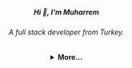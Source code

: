<h5 align="center">Hi 👋, I'm Muharrem</h5>
<h6 align="center">A full stack developer from Turkey.</h3>

<details align="center">
<summary>
    <strong>More...</strong>
</summary>

<hr>

### 🌐 Socials:
[![LinkedIn](https://img.shields.io/badge/LinkedIn-%230077B5.svg?logo=linkedin&logoColor=white)](https://linkedin.com/in/muharremerin)
[![Twitter](https://img.shields.io/badge/Twitter-%231DA1F2.svg?logo=Twitter&logoColor=white)](https://twitter.com/mewebstudio)
[![Instagram](https://img.shields.io/badge/Instagram-%23E4405F.svg?logo=Instagram&logoColor=white)](https://instagram.com/mewebstudio) 

### 💻 Tech Stack:
![Java](https://img.shields.io/badge/java-%23ED8B00.svg?style=flat&logo=java&logoColor=white)
![Python](https://img.shields.io/badge/python-3670A0?style=flat&logo=python&logoColor=ffdd54)
![PHP](https://img.shields.io/badge/php-%23777BB4.svg?style=flat&logo=php&logoColor=white)
![NodeJS](https://img.shields.io/badge/node.js-6DA55F?style=flat&logo=node.js&logoColor=white)
![JavaScript](https://img.shields.io/badge/javascript-%23323330.svg?style=flat&logo=javascript&logoColor=%23F7DF1E)
![TypeScript](https://img.shields.io/badge/typescript-%23007ACC.svg?style=flat&logo=typescript&logoColor=white)
![Spring Boot](https://img.shields.io/badge/springboot-%236DB33F.svg?style=flat&logo=springboot&logoColor=white)
![Flask](https://img.shields.io/badge/flask-%23000.svg?style=flat&logo=flask&logoColor=white)
![Symfony](https://img.shields.io/badge/symfony-%23000000.svg?style=flat&logo=symfony&logoColor=white)
![Laravel](https://img.shields.io/badge/laravel-%23FF2D20.svg?style=flat&logo=laravel&logoColor=white)
![Socket.io](https://img.shields.io/badge/Socket.io-black?style=flat&logo=socket.io&badgeColor=010101)
![Angular](https://img.shields.io/badge/angular-%23DD0031.svg?style=flat&logo=angular&logoColor=white)
![React](https://img.shields.io/badge/react-%2320232a.svg?style=flat&logo=react&logoColor=%2361DAFB)
![Redux](https://img.shields.io/badge/redux-%23593d88.svg?style=flat&logo=redux&logoColor=white)
![Postgres](https://img.shields.io/badge/postgres-%23316192.svg?style=flat&logo=postgresql&logoColor=white)
![MariaDB](https://img.shields.io/badge/MariaDB-003545?style=flat&logo=mariadb&logoColor=white)
![MySQL](https://img.shields.io/badge/mysql-%2300f.svg?style=flat&logo=mysql&logoColor=white)
![SQLite](https://img.shields.io/badge/sqlite-%2307405e.svg?style=flat&logo=sqlite&logoColor=white)
![MongoDB](https://img.shields.io/badge/MongoDB-%234ea94b.svg?style=flat&logo=mongodb&logoColor=white)
![Redis](https://img.shields.io/badge/redis-%23DD0031.svg?style=flat&logo=redis&logoColor=white)
![Docker](https://img.shields.io/badge/docker-%230db7ed.svg?style=flat&logo=docker&logoColor=white)

### ⚡️ GitHub Stats:
![](https://github-readme-stats.vercel.app/api?username=mewebstudio&theme=default&hide_border=false&include_all_commits=true&count_private=true)<br>
![](https://github-readme-streak-stats.herokuapp.com/?user=mewebstudio&theme=default&hide_border=false)<br>
![](https://github-readme-stats.vercel.app/api/top-langs/?username=mewebstudio&theme=default&hide_border=false&include_all_commits=true&count_private=true&layout=compact)

### 🏆 GitHub Trophies
![](https://github-profile-trophy.vercel.app/?username=mewebstudio&theme=flat&no-frame=false&no-bg=true&margin-w=4)

<hr>

[![](https://visitcount.itsvg.in/api?id=mewebstudio&icon=0&color=0)](https://visitcount.itsvg.in)

</details>
